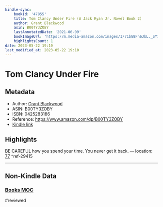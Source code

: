 ```yaml
---
kindle-sync:
    bookId: '47855'
    title: Tom Clancy Under Fire (A Jack Ryan Jr. Novel Book 2)
    author: Grant Blackwood
    asin: B00TY3ZOBY
    lastAnnotatedDate: '2021-06-09'
    bookImageUrl: 'https://m.media-amazon.com/images/I/71bG8Fn6JbL._SY160.jpg'
    highlightsCount: 1
date: 2023-05-22 19:10
last_modified_at: 2023-05-22 19:10
---
```


# Tom Clancy Under Fire

## Metadata

-   Author: [Grant Blackwood](https://www.amazon.comundefined)
-   ASIN: B00TY3ZOBY
-   ISBN: 0425283186
-   Reference: https://www.amazon.com/dp/B00TY3ZOBY
-   [Kindle link](kindle://book?action=open&asin=B00TY3ZOBY)

## Highlights

BE CAREFUL how you spend your time. You never get it back. — location: [77](kindle://book?action=open&asin=B00TY3ZOBY&location=77) ^ref-29415

---

## Non-Kindle Data

### [Books MOC](Books%20MOC.md)
#reviewed